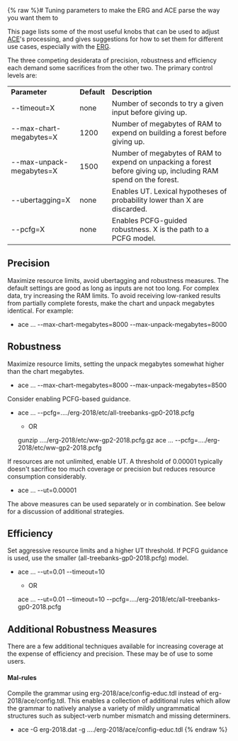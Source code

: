 {% raw %}# Tuning parameters to make the ERG and ACE parse the way you want them to

This page lists some of the most useful knobs that can be used to adjust
[ACE](https://blog.inductorsoftware.com/docsproto/tools/AceTop)'s processing, and gives suggestions for how to set them
for different use cases, especially with the [ERG](ErgTop).

The three competing desiderata of precision, robustness and efficiency
each demand some sacrifices from the other two. The primary control
levels are:

|                          |             |                                                                                                                 |
|--------------------------|-------------|-----------------------------------------------------------------------------------------------------------------|
| **Parameter**            | **Default** | **Description**                                                                                                 |
| --timeout=X              | none        | Number of seconds to try a given input before giving up.                                                        |
| --max-chart-megabytes=X  | 1200        | Number of megabytes of RAM to expend on building a forest before giving up.                                     |
| --max-unpack-megabytes=X | 1500        | Number of megabytes of RAM to expend on unpacking a forest before giving up, including RAM spend on the forest. |
| --ubertagging=X          | none        | Enables UT. Lexical hypotheses of probability lower than X are discarded.                                       |
| --pcfg=X                 | none        | Enables PCFG-guided robustness. X is the path to a PCFG model.                                                  |

## Precision

Maximize resource limits, avoid ubertagging and robustness measures. The
default settings are good as long as inputs are not too long. For
complex data, try increasing the RAM limits. To avoid receiving
low-ranked results from partially complete forests, make the chart and
unpack megabytes identical. For example:

- ace ... --max-chart-megabytes=8000 --max-unpack-megabytes=8000

## Robustness

Maximize resource limits, setting the unpack megabytes somewhat higher
than the chart megabytes.

- ace ... --max-chart-megabytes=8000 --max-unpack-megabytes=8500

Consider enabling PCFG-based guidance.

- ace ... --pcfg=..../erg-2018/etc/all-treebanks-gp0-2018.pcfg
  - OR
  
  gunzip ..../erg-2018/etc/ww-gp2-2018.pcfg.gz ace ...
--pcfg=..../erg-2018/etc/ww-gp2-2018.pcfg

If resources are not unlimited, enable UT. A threshold of 0.00001
typically doesn't sacrifice too much coverage or precision but reduces
resource consumption considerably.

- ace ... --ut=0.00001

The above measures can be used separately or in combination. See below
for a discussion of additional strategies.

## Efficiency

Set aggressive resource limits and a higher UT threshold. If PCFG
guidance is used, use the smaller (all-treebanks-gp0-2018.pcfg) model.

- ace ... --ut=0.01 --timeout=10
  - OR
  
  ace ... --ut=0.01 --timeout=10
--pcfg=..../erg-2018/etc/all-treebanks-gp0-2018.pcfg

## Additional Robustness Measures

There are a few additional techniques available for increasing coverage
at the expense of efficiency and precision. These may be of use to some
users.

#### Mal-rules

Compile the grammar using erg-2018/ace/config-educ.tdl instead of
erg-2018/ace/config.tdl. This enables a collection of additional rules
which allow the grammar to natively analyse a variety of mildly
ungrammatical structures such as subject-verb number mismatch and
missing determiners.

- ace -G erg-2018.dat -g ..../erg-2018/ace/config-educ.tdl
{% endraw %}